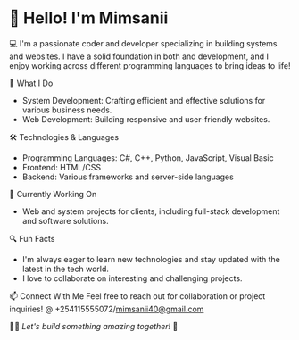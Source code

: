 # 👋 Hello! I'm Mimsanii

💻 I'm a passionate coder and developer specializing in building systems and websites. I have a solid foundation in both <frontend> and <backend> development,
and I enjoy working across different programming languages to bring ideas to life!

 🌟 What I Do
- System Development: Crafting efficient and effective solutions for various business needs.
- Web Development: Building responsive and user-friendly websites.
  
🛠️ Technologies & Languages
- Programming Languages: C#, C++, Python, JavaScript, Visual Basic
- Frontend: HTML/CSS
- Backend: Various frameworks and server-side languages
  
 🚀 Currently Working On
- Web and system projects for clients, including full-stack development and software solutions.

🔍 Fun Facts
- I'm always eager to learn new technologies and stay updated with the latest in the tech world.
- I love to collaborate on interesting and challenging projects. 

 📫 Connect With Me
Feel free to reach out for collaboration or project inquiries!
@ +254115555072/mimsanii40@gmail.com

👨‍💻 *Let's build something amazing together!* 🚀


<!---
mimsanii/mimsanii is a ✨ special ✨ repository because its `README.md` (this file) appears on your GitHub profile.
You can click the Preview link to take a look at your changes.
--->
